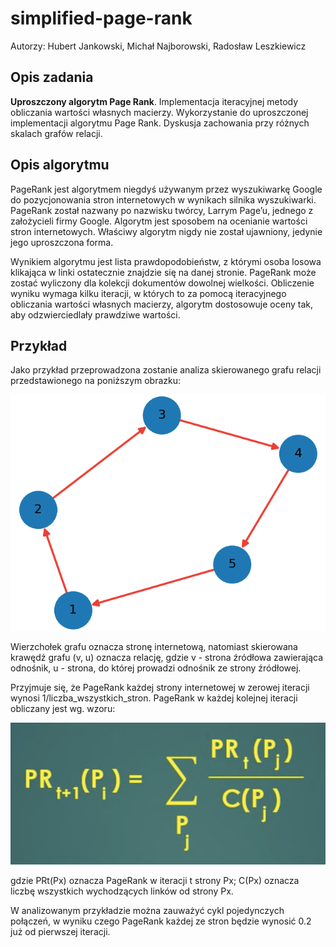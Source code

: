 # simplified-page-rank
Autorzy: Hubert Jankowski, Michał Najborowski, Radosław Leszkiewicz

## Opis zadania
**Uproszczony algorytm Page Rank**. Implementacja iteracyjnej metody obliczania wartości własnych macierzy. Wykorzystanie do uproszczonej implementacji algorytmu Page Rank. Dyskusja zachowania przy różnych skalach grafów relacji.

## Opis algorytmu
PageRank jest algorytmem niegdyś używanym przez wyszukiwarkę Google do pozycjonowania stron internetowych w wynikach silnika wyszukiwarki. PageRank został nazwany po nazwisku twórcy, Larrym Page’u, jednego z założycieli firmy Google. Algorytm jest sposobem na ocenianie wartości stron internetowych. Właściwy algorytm nigdy nie został ujawniony, jedynie jego uproszczona forma.

Wynikiem algorytmu jest lista prawdopodobieństw, z którymi osoba losowa klikająca w linki ostatecznie znajdzie się na danej stronie. PageRank może zostać wyliczony dla kolekcji dokumentów dowolnej wielkości. Obliczenie wyniku wymaga kilku iteracji, w których to za pomocą iteracyjnego obliczania wartości własnych macierzy, algorytm dostosowuje oceny tak, aby odzwierciedlały prawdziwe wartości.

## Przykład
Jako przykład przeprowadzona zostanie analiza skierowanego grafu relacji przedstawionego na poniższym obrazku: 

![](readme-images/graph.png)

Wierzchołek grafu oznacza stronę internetową, natomiast skierowana krawędź grafu (v, u) oznacza relację, gdzie v - strona źródłowa zawierająca odnośnik, u - strona, do której prowadzi odnośnik ze strony źródłowej.

Przyjmuje się, że PageRank każdej strony internetowej w zerowej iteracji wynosi 1/liczba_wszystkich_stron. PageRank w każdej kolejnej iteracji obliczany jest wg. wzoru:

![](readme-images/formula.png)

gdzie PRt(Px) oznacza PageRank w iteracji t strony Px; C(Px) oznacza liczbę wszystkich wychodzących linków od strony Px.

W analizowanym przykładzie można zauważyć cykl pojedynczych połączeń, w wyniku czego PageRank każdej ze stron będzie wynosić 0.2 już od pierwszej iteracji. 